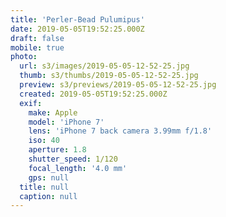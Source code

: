 ```yaml
---
title: 'Perler-Bead Pulumipus'
date: 2019-05-05T19:52:25.000Z
draft: false
mobile: true
photo:
  url: s3/images/2019-05-05-12-52-25.jpg
  thumb: s3/thumbs/2019-05-05-12-52-25.jpg
  preview: s3/previews/2019-05-05-12-52-25.jpg
  created: 2019-05-05T19:52:25.000Z
  exif:
    make: Apple
    model: 'iPhone 7'
    lens: 'iPhone 7 back camera 3.99mm f/1.8'
    iso: 40
    aperture: 1.8
    shutter_speed: 1/120
    focal_length: '4.0 mm'
    gps: null
  title: null
  caption: null
---
```


